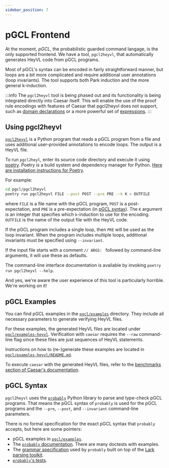 ```yaml
---
sidebar_position: 7
---
```


# pGCL Frontend

At the moment, _pGCL_, the probabilistic guarded command langage, is the only supported frontend.
We have a tool, `pgcl2heyvl`, that automatically generates HeyVL code from pGCL programs.

Most of pGCL's syntax can be encoded in fairly straightforward manner, but loops are a bit more complicated and require additional user annotations (loop invariants).
The tool supports both Park induction and the more general k-induction.

:::info
The `pgcl2heyvl` tool is being phased out and its functionality is being integrated directly into Caesar itself.
This will enable the use of the proof rule encodings with features of Caesar that pgcl2heyvl does not support, such as [domain declarations](heyvl/domains.md) or a more powerful set of [expressions](heyvl/expressions.md).
:::

## Using pgcl2heyvl

[`pgcl2heyvl`](https://github.com/moves-rwth/caesar/tree/master/pgcl/pgcl2heyvl) is a Python program that reads a pGCL program from a file and uses additional user-provided annotations to encode loops.
The output is a HeyVL file.

To run `pgcl2heyl`, enter its source code directory and execute it using [poetry](https://python-poetry.org/).
Poetry is a build system and dependency manager for Python.
[Here are installation instructions for Poetry](https://python-poetry.org/docs/).

For example:
```bash
cd pgcl/pgcl2heyvl
poetry run pgcl2heyvl FILE --post POST --pre PRE --k K > OUTFILE
```
where `FILE` is a file name with the pGCL program, `POST` is a post-expectation, and `PRE` is a pre-expectation (in [pGCL syntax](#pgcl-syntax)).
The `K` argument is an integer that specifies which `k`-induction to use for the encoding.
`OUTFILE` is the name of the output file with the HeyVL code.

If the pGCL program includes a single loop, then `PRE` will be used as the loop invariant.
When the program includes multiple loops, additional invariants must be specified using `--invariant`.

If the input file starts with a comment `// ARGS: ` followed by command-line arguments, it will use these as defaults.

The command-line interface documentation is available by invoking `poetry run pgcl2heyvl --help`.

And yes, we're aware the user experience of this tool is particularly horrible.
We're working on it!

## pGCL Examples

You can find pGCL examples in the [`pgcl/examples`](https://github.com/moves-rwth/caesar/tree/master/pgcl/examples) directory.
They include all necessary parameters to generate verifying HeyVL files.

For these examples, the generated HeyVL files are located under [`pgcl/examples-heyvl`](https://github.com/moves-rwth/caesar/tree/master/pgcl/examples-heyvl).
Verification with `caesar` requires the `--raw` command-line flag since these files are just sequences of HeyVL statements.

Instructions on how to (re-)generate these examples are located in [`pgcl/examples-heyvl/README.md`](https://github.com/moves-rwth/caesar/blob/master/pgcl/examples-heyvl/README.md).

To execute `caesar` with the generated HeyVL files, refer to the [benchmarks section of Caesar's documentation](./caesar.md#benchmarks).

## pGCL Syntax

`pgcl2heyvl` uses the [`probably`](https://github.com/Philipp15b/probably) Python library to parse and type-check pGCL programs.
That means the pGCL syntax of `probably` is used for the pGCL programs and the `--pre`, `--post`, and `--invariant` command-line parameters.

There is no formal specification for the exact pGCL syntax that `probably` accepts, but here are some pointers:

 * pGCL examples in [`pgcl/examples`](https://github.com/moves-rwth/caesar/tree/master/pgcl/examples).
 * The [`probably` documentation](https://philipp15b.github.io/probably/pgcl.html). There are many doctests with examples.
 * The [grammar specification](https://philipp15b.github.io/probably/pgcl_grammar.html#pgcl-grammar) used by `probably` built on top of the [Lark parsing toolkit](https://github.com/lark-parser/lark).
 * [`probably`'s tests](https://github.com/Philipp15b/probably/tree/master/tests).
